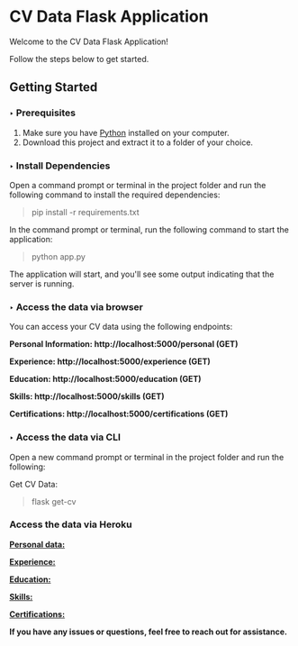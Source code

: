 # CV Data Flask Application

Welcome to the CV Data Flask Application!

Follow the steps below to get started.

## Getting Started

### ‣ Prerequisites

1. Make sure you have [Python](https://www.python.org/downloads/) installed on your computer.
2. Download this project and extract it to a folder of your choice.

### ‣ Install Dependencies

Open a command prompt or terminal in the project folder and run the following command to install the required dependencies:

> pip install -r requirements.txt

In the command prompt or terminal, run the following command to start the application:

> python app.py

The application will start, and you'll see some output indicating that the server is running.


### ‣ Access the data via browser

You can access your CV data using the following endpoints:

**Personal Information: http://localhost:5000/personal (GET)**

**Experience: http://localhost:5000/experience (GET)**

**Education: http://localhost:5000/education (GET)**

**Skills: http://localhost:5000/skills (GET)**

**Certifications: http://localhost:5000/certifications (GET)**


### ‣ Access the data via CLI

Open a new command prompt or terminal in the project folder and run the following:

Get CV Data:

> flask get-cv

### Access the data via Heroku

**[Personal data: ](https://flask-cv-app-5c06e202e6d2.herokuapp.com/personal)**

**[Experience: ](https://flask-cv-app-5c06e202e6d2.herokuapp.com/experience)**

**[Education: ](https://flask-cv-app-5c06e202e6d2.herokuapp.com/education)**

**[Skills: ](https://flask-cv-app-5c06e202e6d2.herokuapp.com/skills)**

**[Certifications: ](https://flask-cv-app-5c06e202e6d2.herokuapp.com/certifications)**



**If you have any issues or questions, feel free to reach out for assistance.**

